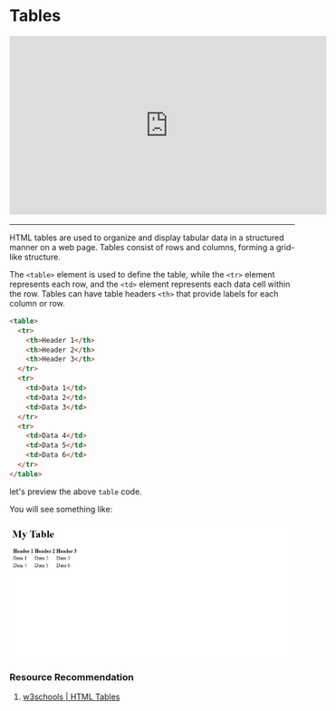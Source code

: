 # Tables

<iframe width="560" height="315" src="https://www.youtube-nocookie.com/embed/dK27jWKtJxs" title="YouTube video player" frameborder="0" allow="accelerometer; autoplay; clipboard-write; encrypted-media; gyroscope; picture-in-picture; web-share" allowfullscreen></iframe>

---

HTML tables are used to organize and display tabular data in a structured manner on a web page. Tables consist of rows and columns, forming a grid-like structure.

The `<table>` element is used to define the table, while the `<tr>` element represents each row, and the `<td>` element represents each data cell within the row. Tables can have table headers `<th>` that provide labels for each column or row.

```html
<table>
  <tr>
    <th>Header 1</th>
    <th>Header 2</th>
    <th>Header 3</th>
  </tr>
  <tr>
    <td>Data 1</td>
    <td>Data 2</td>
    <td>Data 3</td>
  </tr>
  <tr>
    <td>Data 4</td>
    <td>Data 5</td>
    <td>Data 6</td>
  </tr>
</table>
```

let's preview the above `table` code.

You will see something like:

![Code Preview](https://raw.githubusercontent.com/Abiey2579/designgriddata/master/learnpath/assets/images/tables-code-preview.jpg)

### Resource Recommendation

1. <a href="https://www.w3schools.com/html/html_tables.asp" target="_blank">w3schools | HTML Tables</a>
